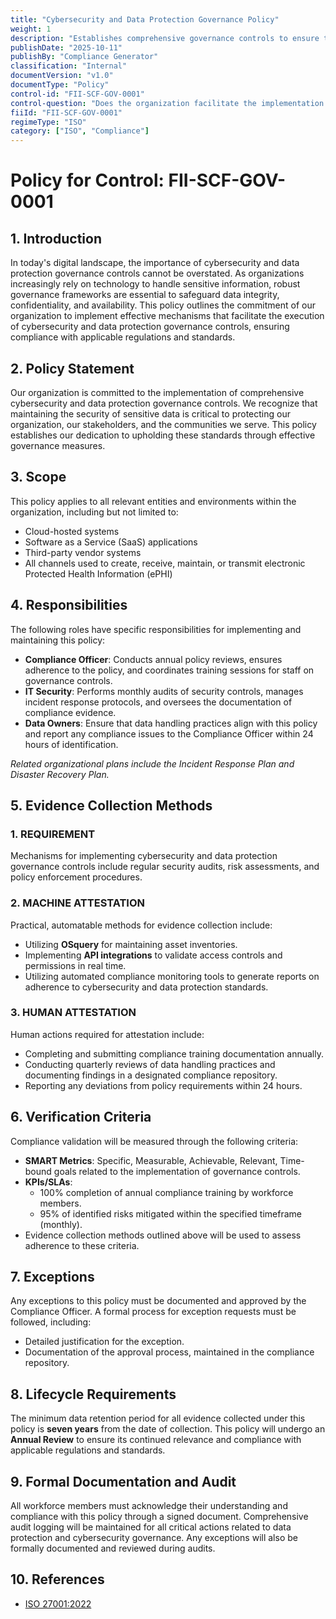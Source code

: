```yaml
---
title: "Cybersecurity and Data Protection Governance Policy"
weight: 1
description: "Establishes comprehensive governance controls to ensure the security, compliance, and protection of sensitive data across the organization."
publishDate: "2025-10-11"
publishBy: "Compliance Generator"
classification: "Internal"
documentVersion: "v1.0"
documentType: "Policy"
control-id: "FII-SCF-GOV-0001"
control-question: "Does the organization facilitate the implementation of cybersecurity & data protection governance controls?"
fiiId: "FII-SCF-GOV-0001"
regimeType: "ISO"
category: ["ISO", "Compliance"]
---
```


# Policy for Control: FII-SCF-GOV-0001

## 1. Introduction
In today's digital landscape, the importance of cybersecurity and data protection governance controls cannot be overstated. As organizations increasingly rely on technology to handle sensitive information, robust governance frameworks are essential to safeguard data integrity, confidentiality, and availability. This policy outlines the commitment of our organization to implement effective mechanisms that facilitate the execution of cybersecurity and data protection governance controls, ensuring compliance with applicable regulations and standards.

## 2. Policy Statement
Our organization is committed to the implementation of comprehensive cybersecurity and data protection governance controls. We recognize that maintaining the security of sensitive data is critical to protecting our organization, our stakeholders, and the communities we serve. This policy establishes our dedication to upholding these standards through effective governance measures.

## 3. Scope
This policy applies to all relevant entities and environments within the organization, including but not limited to:
- Cloud-hosted systems
- Software as a Service (SaaS) applications
- Third-party vendor systems
- All channels used to create, receive, maintain, or transmit electronic Protected Health Information (ePHI)

## 4. Responsibilities
The following roles have specific responsibilities for implementing and maintaining this policy:
- **Compliance Officer**: Conducts annual policy reviews, ensures adherence to the policy, and coordinates training sessions for staff on governance controls.
- **IT Security**: Performs monthly audits of security controls, manages incident response protocols, and oversees the documentation of compliance evidence.
- **Data Owners**: Ensure that data handling practices align with this policy and report any compliance issues to the Compliance Officer within 24 hours of identification.

*Related organizational plans include the Incident Response Plan and Disaster Recovery Plan.*

## 5. Evidence Collection Methods
### 1. REQUIREMENT
Mechanisms for implementing cybersecurity and data protection governance controls include regular security audits, risk assessments, and policy enforcement procedures.

### 2. MACHINE ATTESTATION
Practical, automatable methods for evidence collection include:
- Utilizing **OSquery** for maintaining asset inventories.
- Implementing **API integrations** to validate access controls and permissions in real time.
- Utilizing automated compliance monitoring tools to generate reports on adherence to cybersecurity and data protection standards.

### 3. HUMAN ATTESTATION
Human actions required for attestation include:
- Completing and submitting compliance training documentation annually.
- Conducting quarterly reviews of data handling practices and documenting findings in a designated compliance repository.
- Reporting any deviations from policy requirements within 24 hours.

## 6. Verification Criteria
Compliance validation will be measured through the following criteria:
- **SMART Metrics**: Specific, Measurable, Achievable, Relevant, Time-bound goals related to the implementation of governance controls.
- **KPIs/SLAs**: 
  - 100% completion of annual compliance training by workforce members.
  - 95% of identified risks mitigated within the specified timeframe (monthly).
- Evidence collection methods outlined above will be used to assess adherence to these criteria.

## 7. Exceptions
Any exceptions to this policy must be documented and approved by the Compliance Officer. A formal process for exception requests must be followed, including:
- Detailed justification for the exception.
- Documentation of the approval process, maintained in the compliance repository.

## 8. Lifecycle Requirements
The minimum data retention period for all evidence collected under this policy is **seven years** from the date of collection. This policy will undergo an **Annual Review** to ensure its continued relevance and compliance with applicable regulations and standards.

## 9. Formal Documentation and Audit
All workforce members must acknowledge their understanding and compliance with this policy through a signed document. Comprehensive audit logging will be maintained for all critical actions related to data protection and cybersecurity governance. Any exceptions will also be formally documented and reviewed during audits.

## 10. References
- [ISO 27001:2022](https://www.iso.org/iso-27001-information-security.html)
